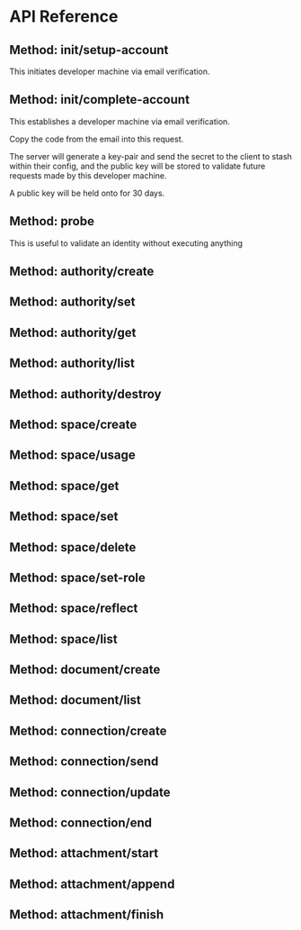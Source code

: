 # API Reference 

## Method: init/setup-account
This initiates developer machine via email verification.

## Method: init/complete-account
This establishes a developer machine via email verification.

Copy the code from the email into this request.

The server will generate a key-pair and send the secret to the client to stash within their config, and the
public key will be stored to validate future requests made by this developer machine.

A public key will be held onto for 30 days.

## Method: probe
This is useful to validate an identity without executing anything

## Method: authority/create


## Method: authority/set


## Method: authority/get


## Method: authority/list


## Method: authority/destroy


## Method: space/create


## Method: space/usage


## Method: space/get


## Method: space/set


## Method: space/delete


## Method: space/set-role


## Method: space/reflect


## Method: space/list


## Method: document/create


## Method: document/list


## Method: connection/create


## Method: connection/send


## Method: connection/update


## Method: connection/end


## Method: attachment/start


## Method: attachment/append


## Method: attachment/finish


